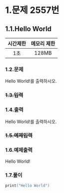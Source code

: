 # 1.문제 2557번

## 1.1.Hello World

시간제한|메모리 제한
|:---:|:---:|
|1초|128MB|

### 1.2.문제
Hello World!를 출력하시오.

### ~~1.3.입력~~

### 1.4.출력

Hello World!를 출력하시오.

### ~~1.5.예제입력~~

### 1.6.예제출력
Hello World!

### 1.7.풀이
```swift
print("Hello World")
```
